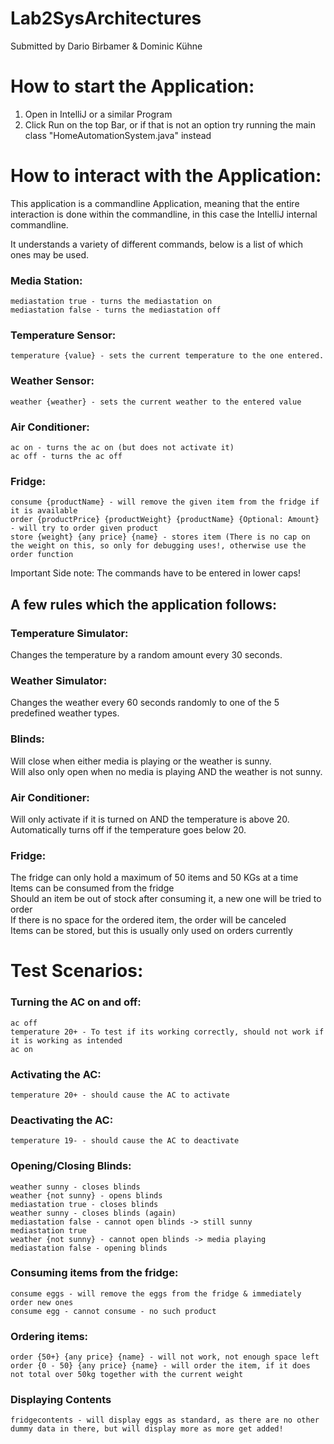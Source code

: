# Lab2SysArchitectures
Submitted by Dario Birbamer & Dominic Kühne

# How to start the Application:
1. Open in IntelliJ or a similar Program
2. Click Run on the top Bar, or if that is not an option try running the main class "HomeAutomationSystem.java" instead

# How to interact with the Application:
This application is a commandline Application, meaning that the entire interaction is done within the commandline, in this case the IntelliJ internal commandline.

It understands a variety of different commands, below is a list of which ones may be used.

### Media Station:
    mediastation true - turns the mediastation on
    mediastation false - turns the mediastation off

### Temperature Sensor:
    temperature {value} - sets the current temperature to the one entered.

### Weather Sensor:
    weather {weather} - sets the current weather to the entered value

### Air Conditioner:
    ac on - turns the ac on (but does not activate it)
    ac off - turns the ac off

### Fridge:
    consume {productName} - will remove the given item from the fridge if it is available
    order {productPrice} {productWeight} {productName} {Optional: Amount} - will try to order given product
    store {weight} {any price} {name} - stores item (There is no cap on the weight on this, so only for debugging uses!, otherwise use the order function
Important Side note: The commands have to be entered in lower caps!

## A few rules which the application follows:

### Temperature Simulator:
Changes the temperature by a random amount every 30 seconds.

### Weather Simulator:
Changes the weather every 60 seconds randomly to one of the 5 predefined weather types.

### Blinds:
Will close when either media is playing or the weather is sunny. <br>
Will also only open when no media is playing AND the weather is not sunny.

### Air Conditioner:
Will only activate if it is turned on AND the temperature is above 20. <br>
Automatically turns off if the temperature goes below 20.

### Fridge:
The fridge can only hold a maximum of 50 items and 50 KGs at a time <br>
Items can be consumed from the fridge <br>
Should an item be out of stock after consuming it, a new one will be tried to order <br>
If there is no space for the ordered item, the order will be canceled <br>
Items can be stored, but this is usually only used on orders currently

# Test Scenarios:
### Turning the AC on and off:
    ac off
    temperature 20+ - To test if its working correctly, should not work if it is working as intended
    ac on

### Activating the AC:
    temperature 20+ - should cause the AC to activate

### Deactivating the AC:
    temperature 19- - should cause the AC to deactivate

### Opening/Closing Blinds:
    weather sunny - closes blinds
    weather {not sunny} - opens blinds
    mediastation true - closes blinds
    weather sunny - closes blinds (again)
    mediastation false - cannot open blinds -> still sunny
    mediastation true 
    weather {not sunny} - cannot open blinds -> media playing
    mediastation false - opening blinds

### Consuming items from the fridge:
    consume eggs - will remove the eggs from the fridge & immediately order new ones
    consume egg - cannot consume - no such product 

### Ordering items:
    order {50+} {any price} {name} - will not work, not enough space left
    order {0 - 50} {any price} {name} - will order the item, if it does not total over 50kg together with the current weight

### Displaying Contents
    fridgecontents - will display eggs as standard, as there are no other dummy data in there, but will display more as more get added!
